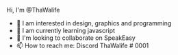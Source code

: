 Hi, I'm @ThaWalife
- 👀 I am interested in design, graphics and programming
- 🌱 I am currently learning javascript
- 💞️ I'm looking to collaborate on SpeakEasy
- 📫 How to reach me: Discord ThaWalife # 0001
